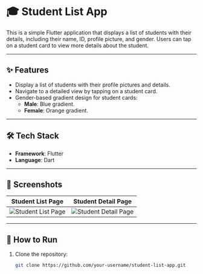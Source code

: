 # 🎓 Student List App

This is a simple Flutter application that displays a list of students with their details, including their name, ID, profile picture, and gender. Users can tap on a student card to view more details about the student.

---

## ✨ Features
- Display a list of students with their profile pictures and details.
- Navigate to a detailed view by tapping on a student card.
- Gender-based gradient design for student cards:
  - **Male**: Blue gradient.
  - **Female**: Orange gradient.

---

## 🛠️ Tech Stack
- **Framework**: Flutter
- **Language**: Dart

---

## 📸 Screenshots

| Student List Page                              | Student Detail Page                              |
|-----------------------------------------------|-------------------------------------------------|
| ![Student List Page](assets/screenshots/list.png) | ![Student Detail Page](assets/screenshots/detail.png) |

---

## 🚀 How to Run

1. Clone the repository:
   ```bash
   git clone https://github.com/your-username/student-list-app.git
